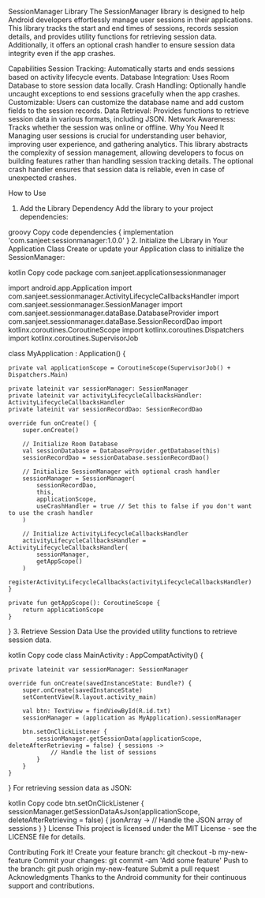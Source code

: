SessionManager Library
The SessionManager library is designed to help Android developers effortlessly manage user sessions in their applications. This library tracks the start and end times of sessions, records session details, and provides utility functions for retrieving session data. Additionally, it offers an optional crash handler to ensure session data integrity even if the app crashes.

Capabilities
Session Tracking: Automatically starts and ends sessions based on activity lifecycle events.
Database Integration: Uses Room Database to store session data locally.
Crash Handling: Optionally handle uncaught exceptions to end sessions gracefully when the app crashes.
Customizable: Users can customize the database name and add custom fields to the session records.
Data Retrieval: Provides functions to retrieve session data in various formats, including JSON.
Network Awareness: Tracks whether the session was online or offline.
Why You Need It
Managing user sessions is crucial for understanding user behavior, improving user experience, and gathering analytics. This library abstracts the complexity of session management, allowing developers to focus on building features rather than handling session tracking details. The optional crash handler ensures that session data is reliable, even in case of unexpected crashes.

How to Use
1. Add the Library Dependency
Add the library to your project dependencies:

groovy
Copy code
dependencies {
    implementation 'com.sanjeet:sessionmanager:1.0.0'
}
2. Initialize the Library in Your Application Class
Create or update your Application class to initialize the SessionManager:

kotlin
Copy code
package com.sanjeet.applicationsessionmanager

import android.app.Application
import com.sanjeet.sessionmanager.ActivityLifecycleCallbacksHandler
import com.sanjeet.sessionmanager.SessionManager
import com.sanjeet.sessionmanager.dataBase.DatabaseProvider
import com.sanjeet.sessionmanager.dataBase.SessionRecordDao
import kotlinx.coroutines.CoroutineScope
import kotlinx.coroutines.Dispatchers
import kotlinx.coroutines.SupervisorJob

class MyApplication : Application() {

    private val applicationScope = CoroutineScope(SupervisorJob() + Dispatchers.Main)

    private lateinit var sessionManager: SessionManager
    private lateinit var activityLifecycleCallbacksHandler: ActivityLifecycleCallbacksHandler
    private lateinit var sessionRecordDao: SessionRecordDao

    override fun onCreate() {
        super.onCreate()

        // Initialize Room Database
        val sessionDatabase = DatabaseProvider.getDatabase(this)
        sessionRecordDao = sessionDatabase.sessionRecordDao()

        // Initialize SessionManager with optional crash handler
        sessionManager = SessionManager(
            sessionRecordDao,
            this,
            applicationScope,
            useCrashHandler = true // Set this to false if you don't want to use the crash handler
        )

        // Initialize ActivityLifecycleCallbacksHandler
        activityLifecycleCallbacksHandler = ActivityLifecycleCallbacksHandler(
            sessionManager,
            getAppScope()
        )
        registerActivityLifecycleCallbacks(activityLifecycleCallbacksHandler)
    }

    private fun getAppScope(): CoroutineScope {
        return applicationScope
    }
}
3. Retrieve Session Data
Use the provided utility functions to retrieve session data.

kotlin
Copy code
class MainActivity : AppCompatActivity() {

    private lateinit var sessionManager: SessionManager

    override fun onCreate(savedInstanceState: Bundle?) {
        super.onCreate(savedInstanceState)
        setContentView(R.layout.activity_main)

        val btn: TextView = findViewById(R.id.txt)
        sessionManager = (application as MyApplication).sessionManager

        btn.setOnClickListener {
            sessionManager.getSessionData(applicationScope, deleteAfterRetrieving = false) { sessions ->
                // Handle the list of sessions
            }
        }
    }
}
For retrieving session data as JSON:

kotlin
Copy code
btn.setOnClickListener {
    sessionManager.getSessionDataAsJson(applicationScope, deleteAfterRetrieving = false) { jsonArray ->
        // Handle the JSON array of sessions
    }
}
License
This project is licensed under the MIT License - see the LICENSE file for details.

Contributing
Fork it!
Create your feature branch: git checkout -b my-new-feature
Commit your changes: git commit -am 'Add some feature'
Push to the branch: git push origin my-new-feature
Submit a pull request
Acknowledgments
Thanks to the Android community for their continuous support and contributions.
